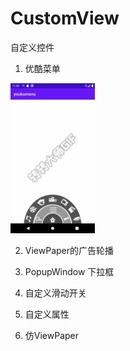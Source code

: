 # CustomView
自定义控件

1. 优酷菜单

 ![gif](https://github.com/KeithyYu/CustomView/blob/main/01youkumenu/libs/youkumenu.gif)

2. ViewPaper的广告轮播

3. PopupWindow 下拉框

4. 自定义滑动开关

5. 自定义属性

6. 仿ViewPaper
